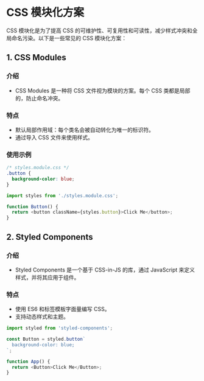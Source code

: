 # CSS 模块化方案

CSS 模块化是为了提高 CSS 的可维护性、可复用性和可读性，减少样式冲突和全局命名污染。以下是一些常见的 CSS 模块化方案：

## 1. CSS Modules

### 介绍

- CSS Modules 是一种将 CSS 文件视为模块的方案。每个 CSS 类都是局部的，防止命名冲突。

### 特点

- 默认局部作用域：每个类名会被自动转化为唯一的标识符。
- 通过导入 CSS 文件来使用样式。

### 使用示例

```css
/* styles.module.css */
.button {
  background-color: blue;
}
```

```js
import styles from './styles.module.css';

function Button() {
  return <button className={styles.button}>Click Me</button>;
}
```

## 2. Styled Components

### 介绍

- Styled Components 是一个基于 CSS-in-JS 的库，通过 JavaScript 来定义样式，并将其应用于组件。

### 特点

- 使用 ES6 和标签模板字面量编写 CSS。
- 支持动态样式和主题。

```js
import styled from 'styled-components';

const Button = styled.button`
  background-color: blue;
`;

function App() {
  return <Button>Click Me</Button>;
}
```
